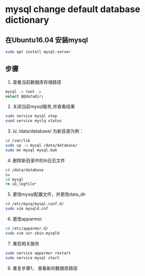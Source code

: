 # mysql change default database dictionary

## 在Ubuntu16.04 安装mysql
```bash
sudo apt install mysql-server
```
## 步骤

1. 查看当前数据库存储路径

```bash
mysql -u root -p
select @@datadir;
```

2. 关闭当前mysql服务,并查看结果
```bash
sudo service mysql stop
suod service myslq status
```

3. 以 /data/database/ 为新目录为例：
```bash
cd /var/lib
sudo cp -a mysql /data/database/
sudo mv mysql mysql.bak
```
4. 删除新目录中的ib日志文件
```bash
cd /data/database
su
cd mysql
rm ib_logfile*
```

5. 更改mysql配置文件，并更改data_dir
```bash
cd /etc/mysq/mysql.conf.d/
sudo vim mysqld.cnf
```
6. 更改apparmor
```bash
cd /etc/apparmor.d/
sudo vim usr.sbin.mysqld
```
7. 重启相关服务
```bash
sudo service apparmor restart
sudo service mysql start
```

8. 重复步骤1， 查看新的数据库路径
